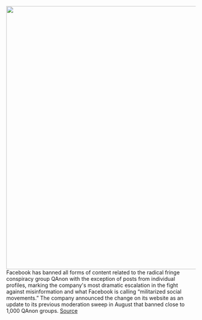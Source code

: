 <img src='https://cdn.vox-cdn.com/thumbor/UDv4WV_iRNjNlO3H3yIcg4CJMUg=/0x0:2040x1360/1200x800/filters:focal(857x517:1183x843)/cdn.vox-cdn.com/uploads/chorus_image/image/67591406/akrales_180614_1777_0080.0.jpg' width='700px' /><br/>
Facebook has banned all forms of content related to the radical fringe conspiracy group QAnon with the exception of posts from individual profiles, marking the company's most dramatic escalation in the fight against misinformation and what Facebook is calling “militarized social movements.” The company announced the change on its website as an update to its previous moderation sweep in August that banned close to 1,000 QAnon groups.
<a href='https://www.theverge.com/2020/10/6/21504887/facebook-qanon-ban-all-apps-pages-groups-instagram-accounts'> Source <a/>